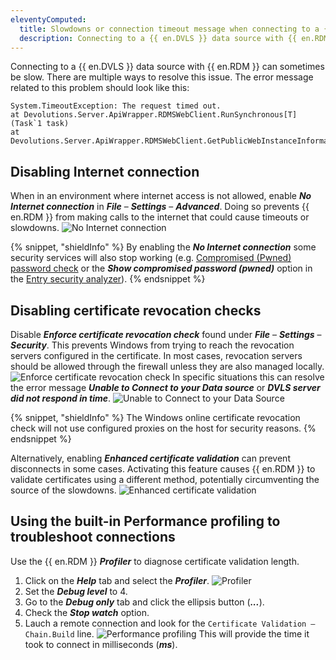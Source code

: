 ```yaml
---
eleventyComputed:
  title: Slowdowns or connection timeout message when connecting to a {{ en.DVLS }} data source
  description: Connecting to a {{ en.DVLS }} data source with {{ en.RDM }} can sometimes be slow. There are multiple ways to resolve this issue quickly.
---
```

Connecting to a {{ en.DVLS }} data source with {{ en.RDM }} can sometimes be slow. There are multiple ways to resolve this issue. The error message related to this problem should look like this:
```
System.TimeoutException: The request timed out.
at Devolutions.Server.ApiWrapper.RDMSWebClient.RunSynchronous[T](Task`1 task)
at Devolutions.Server.ApiWrapper.RDMSWebClient.GetPublicWebInstanceInformation()
```

## Disabling Internet connection
When in an environment where internet access is not allowed, enable ***No Internet connection*** in ***File*** – ***Settings*** – ***Advanced***. Doing so prevents {{ en.RDM }} from making calls to the internet that could cause timeouts or slowdowns.
![No Internet connection](https://cdnweb.devolutions.net/docs/RDMW0011_2024_2.png)

{% snippet, "shieldInfo" %}
By enabling the ***No Internet connection*** some security services will also stop working (e.g. [Compromised (Pwned) password check](/rdm/kb/rdm-windows/how-to-articles/pwned-password-check/) or the ***Show compromised password (pwned)*** option in the [Entry security analyzer](/rdm/commands/reports/entry-security-analyzer/)).
{% endsnippet %}

## Disabling certificate revocation checks
Disable ***Enforce certificate revocation check*** found under ***File*** – ***Settings*** – ***Security***. This prevents Windows from trying to reach the revocation servers configured in the certificate. In most cases, revocation servers should be allowed through the firewall unless they are also managed locally.
![Enforce certificate revocation check](https://cdnweb.devolutions.net/docs/RDMW0012_2024_2.png)
In specific situations this can resolve the error message ***Unable to Connect to your Data source*** or ***DVLS server did not respond in time***.
![Unable to Connect to your Data Source](https://cdnweb.devolutions.net/docs/.png)

{% snippet, "shieldInfo" %}
The Windows online certificate revocation check will not use configured proxies on the host for security reasons.
{% endsnippet %}

Alternatively, enabling ***Enhanced certificate validation*** can prevent disconnects in some cases. Activating this feature causes {{ en.RDM }} to validate certificates using a different method, potentially circumventing the source of the slowdowns.
![Enhanced certificate validation](https://cdnweb.devolutions.net/docs/RDMW0013_2024_2.png)

## Using the built-in Performance profiling to troubleshoot connections
Use the {{ en.RDM }} ***Profiler*** to diagnose certificate validation length. 
1. Click on the ***Help*** tab and select the ***Profiler***.
![Profiler](https://cdnweb.devolutions.net/docs/RDMW0014_2024_2.png)
1. Set the ***Debug level*** to 4.
1. Go to the ***Debug only*** tab and click the ellipsis button (***...***).
1. Check the ***Stop watch*** option.
1. Lauch a remote connection and look for the `Certificate Validation – Chain.Build` line.
![Performance profiling](https://cdnweb.devolutions.net/docs/RDMW0015_2024_2.png)
This will provide the time it took to connect in milliseconds (***ms***).
